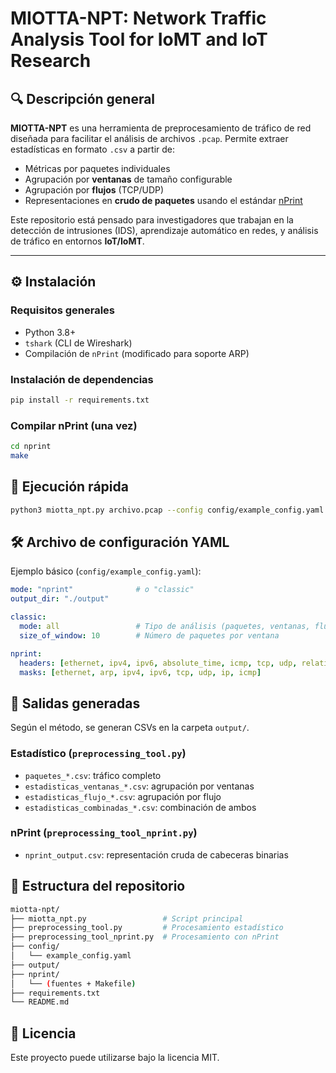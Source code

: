 # MIOTTA-NPT: Network Traffic Analysis Tool for IoMT and IoT Research

## 🔍 Descripción general

**MIOTTA-NPT** es una herramienta de preprocesamiento de tráfico de red diseñada para facilitar el análisis de archivos `.pcap`. Permite extraer estadísticas en formato `.csv` a partir de:
- Métricas por paquetes individuales
- Agrupación por **ventanas** de tamaño configurable
- Agrupación por **flujos** (TCP/UDP)
- Representaciones en **crudo de paquetes** usando el estándar [nPrint](https://github.com/nprint/nprint)

Este repositorio está pensado para investigadores que trabajan en la detección de intrusiones (IDS), aprendizaje automático en redes, y análisis de tráfico en entornos **IoT/IoMT**.

---

## ⚙️ Instalación

### Requisitos generales

- Python 3.8+
- `tshark` (CLI de Wireshark)
- Compilación de `nPrint` (modificado para soporte ARP)

### Instalación de dependencias

```bash
pip install -r requirements.txt

```

### Compilar nPrint (una vez)

```bash
cd nprint
make
```

## 🚀 Ejecución rápida

```bash
python3 miotta_npt.py archivo.pcap --config config/example_config.yaml
```

## 🛠️ Archivo de configuración YAML

Ejemplo básico (`config/example_config.yaml`):

```yaml
mode: "nprint"              # o "classic"
output_dir: "./output"

classic:
  mode: all                 # Tipo de análisis (paquetes, ventanas, flujos, combinada, all)
  size_of_window: 10        # Número de paquetes por ventana

nprint:
  headers: [ethernet, ipv4, ipv6, absolute_time, icmp, tcp, udp, relative_time, arp]    # Headers de los protocolos incluidos en el output
  masks: [ethernet, arp, ipv4, ipv6, tcp, udp, ip, icmp]                                # Headers de los cuales eliminar información de localización
```

## 📂 Salidas generadas

Según el método, se generan CSVs en la carpeta `output/`.

### Estadístico (`preprocessing_tool.py`)
- `paquetes_*.csv`: tráfico completo
- `estadisticas_ventanas_*.csv`: agrupación por ventanas
- `estadisticas_flujo_*.csv`: agrupación por flujo
- `estadisticas_combinadas_*.csv`: combinación de ambos

### nPrint (`preprocessing_tool_nprint.py`)
- `nprint_output.csv`: representación cruda de cabeceras binarias

## 📁 Estructura del repositorio

```bash
miotta-npt/
├── miotta_npt.py                 # Script principal
├── preprocessing_tool.py         # Procesamiento estadístico
├── preprocessing_tool_nprint.py  # Procesamiento con nPrint
├── config/
│   └── example_config.yaml
├── output/
├── nprint/
│   └── (fuentes + Makefile)
├── requirements.txt
└── README.md
```

## 📜 Licencia

Este proyecto puede utilizarse bajo la licencia MIT.


